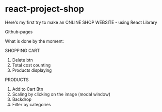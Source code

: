 # react-project-shop

Here's my first try to make an ONLINE SHOP WEBSITE - using React Library

Github-pages

What is done by the moment: 

SHOPPING CART
  1. Delete btn
  2. Total cost counting
  3. Products displaying

PRODUCTS
  1. Add to Cart Btn
  2. Scaling by clicking on the image (modal window)
  3. Backdrop
  4. Filter by categories

